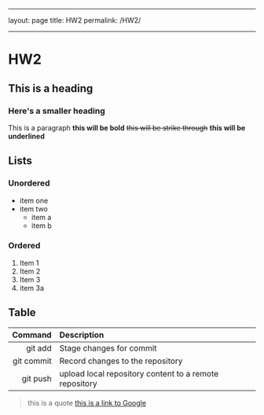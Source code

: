 - - -
layout: page
title: HW2
permalink: /HW2/
- - -
# HW2
## This is a heading
### Here's a smaller heading
This is a paragraph
**this will be bold** 
<s>this will be strike through</s>
**this will be underlined**
## Lists
### Unordered
+ item one
+ item two
  + item a
  + item b
### Ordered
1. Item 1
2. Item 2
3. Item 3
4. item 3a
## Table
| Command | Description |
| ------: | :---------- |
| git add | Stage changes for commit |
| git commit | Record changes to the repository |
| git push | upload local repository content to a remote repository |
> this is a quote
[this is a link to Google](http://google.com)
